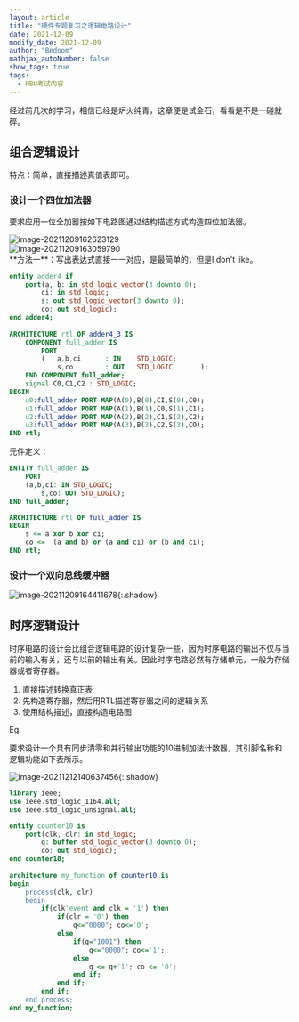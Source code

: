 ```yaml
---
layout: article
title: "硬件专题复习之逻辑电路设计"
date: 2021-12-09
modify_date: 2021-12-09
author: "Bedoom"
mathjax_autoNumber: false
show_tags: true
tags: 
  - HBU考试内容
---
```


经过前几次的学习，相信已经是炉火纯青，这章便是试金石，看看是不是一碰就碎。

<!--more-->

## 组合逻辑设计

特点：简单，直接描述真值表即可。

### 设计一个四位加法器

 要求应用一位全加器按如下电路图通过结构描述方式构造四位加法器。

<div class="grid-container"> 
    <div class="grid grid--p-3">   
        <div class="cell cell--6"><div><img src="https://s2.loli.net/2021/12/23/DRof4XxdC6HTPbw.png" alt="image-20211209162623129"  /></div></div>   
        <div class="cell cell--6"><div><img src="https://s2.loli.net/2021/12/23/mRyofbtkVDwBEQH.png" alt="image-20211209163059790"  /></div></div>     
    </div>
</div>
**方法一**：写出表达式直接一一对应，是最简单的，但是I don't like。

```vhdl
entity adder4 if
    port(a, b: in std_logic_vector(3 downto 0);
        ci: in std_logic;
        s: out std_logic_vector(3 downto 0);
        co: out std_logic);
end adder4;
    
ARCHITECTURE rtl OF adder4_3 IS
	COMPONENT full_adder IS
		PORT
		(	a,b,ci		: IN	STD_LOGIC;
			s,co		: OUT	STD_LOGIC		);
	END COMPONENT full_adder;	
	signal C0,C1,C2 : STD_LOGIC;
BEGIN
	u0:full_adder PORT MAP(A(0),B(0),CI,S(0),C0);
	u1:full_adder PORT MAP(A(1),B(1),C0,S(1),C1);
	u2:full_adder PORT MAP(A(2),B(2),C1,S(2),C2);
	u3:full_adder PORT MAP(A(3),B(3),C2,S(3),CO);
END rtl;
```

元件定义：

```vhdl
ENTITY full_adder IS
	PORT
	(a,b,ci: IN	STD_LOGIC;
		s,co: OUT STD_LOGIC);
END full_adder;

ARCHITECTURE rtl OF full_adder IS
BEGIN
	s <= a xor b xor ci;
	co <=  (a and b) or (a and ci) or (b and ci);
END rtl;
```

### 设计一个双向总线缓冲器

![image-20211209164411678](https://s2.loli.net/2021/12/23/9OinFTcxkbNvBg5.png){:.shadow}



## 时序逻辑设计

时序电路的设计会比组合逻辑电路的设计复杂一些，因为时序电路的输出不仅与当前的输入有关，还与以前的输出有关。因此时序电路必然有存储单元，一般为存储器或者寄存器。

1. 直接描述转换真正表
2. 先构造寄存器，然后用RTL描述寄存器之间的逻辑关系
3. 使用结构描述，直接构造电路图

Eg:

要求设计一个具有同步清零和并行输出功能的10进制加法计数器，其引脚名称和逻辑功能如下表所示。

![image-20211212140637456](https://s2.loli.net/2021/12/23/qnm7pTbyEvOZQYr.png){:.shadow}

```vhdl
library ieee;
use ieee.std_logic_1164.all;
use ieee.std_logic_unsignal.all;

entity counter10 is
    port(clk, clr: in std_logic;
        q: buffer std_logic_vector(3 downto 0);
        co: out std_logic);
end counter10;
    
architecture my_function of counter10 is
begin
    process(clk, clr)
    begin
        if(clk'event and clk = '1') then
            if(clr = '0') then
                q<="0000"; co<='0';
        	else
                if(q="1001") then
                    q<="0000"; co<='1';
        		else
                	q <= q+'1'; co <= '0';
        		end if;
            end if;
        end if;
    end process;
end my_function;
```





